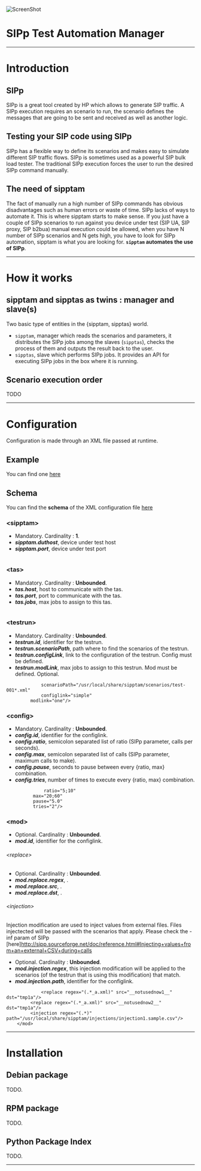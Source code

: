 ![ScreenShot](http://192.168.200.12/sipptam/blob/master/doc/sipptam_logo_small.png)

SIPp Test Automation Manager
============================

***

# Introduction

## SIPp
SIPp is a great tool created by HP which allows to generate SIP traffic. A SIPp execution requires an scenario to run, the scenario defines the messages that are going to be sent and received as well as another logic.
## Testing your SIP code using SIPp
SIPp has a flexible way to define its scenarios and makes easy to simulate different SIP traffic flows. SIPp is sometimes used as a powerful SIP bulk load tester. The traditional SIPp execution forces the user to run the desired SIPp command manually. 
## The need of sipptam
The fact of manually run a high number of SIPp commands has obvious disadvantages such as human errors or waste of time. SIPp lacks of ways to automate it. This is where sipptam starts to make sense. If you just have a couple of SIPp scenarios to run against you device under test (SIP UA, SIP proxy, SIP b2bua) manual execution could be allowed, when you have N number of SIPp scenarios and N gets high, you have to look for SIPp automation, sipptam is what you are looking for. **`sipptam` automates the use of SIPp**.

***

# How it works
## sipptam and sipptas as twins : manager and slave(s)
Two basic type of entities in the {sipptam, sipptas} world.
- `sipptam`, manager which reads the scenarios and parameters, it distributes the SIPp jobs among the slaves (`sipptas`), checks the process of them and outputs the result back to the user.
- `sipptas`, slave which performs SIPp jobs. It provides an API for executing SIPp jobs in the box where it is running.

## Scenario execution order
TODO

***

# Configuration
Configuration is made through an XML file passed at runtime.

## Example
You can find one [here](http://192.168.200.12/sipptam/tree/master/resources/sipptam.sample.xml)

## Schema
You can find the **schema** of the XML configuration file [here](http://192.168.200.12/sipptam/tree/master/src/sipptam/validate/Schema.py)
### \<sipptam\>
* Mandatory. Cardinality : **1**.
* _**sipptam.duthost**_, device under test host
* _**sipptam.port**_, device under test port

```<sipptam duthost="10.22.22.112" dutport="5060">
```

### \<tas\> 
* Mandatory. Cardinality : **Unbounded**.
* _**tas.host**_, host to communicate with the tas.
* _**tas.port**_, port to communicate with the tas.
* _**tas.jobs**_, max jobs to assign to this tas.

```<tas host="10.22.22.200" port="8008" jobs="25"/>
```

### \<testrun\>
* Mandatory. Cardinality : **Unbounded**.
* _**testrun.id**_, identifier for the testrun.
* _**testrun.scenarioPath**_, path where to find the scenarios of the testrun.
* _**testrun.configLink**_, link to the configuration of the testrun. Config must be defined.
* _**testrun.modLink**_, max jobs to assign to this testrun. Mod must be defined. Optional.

```    <testrun id="test-0001"
    	     scenarioPath="/usr/local/share/sipptam/scenarios/test-001*.xml"
    	     configlink="simple"
	     modlink="one"/>
```

### \<config\> 
* Mandatory. Cardinality : **Unbounded**.
* _**config.id**_, identifier for the configlink.
* _**config.ratio**_, semicolon separated list of ratio (SIPp parameter, calls per seconds).
* _**config.max**_, semicolon separated list of calls (SIPp parameter, maximum calls to make).
* _**config.pause**_, seconds to pause between every {ratio, max} combination.
* _**config.tries**_, number of times to execute every {ratio, max} combination.

```   <config id="advanced"
              ratio="5;10"
	      max="20;60"
	      pause="5.0"
	      tries="2"/>
```


### \<mod\> 
* Optional. Cardinality : **Unbounded**.
* _**mod.id**_, identifier for the configlink.

###### \<replace\>
* Optional. Cardinality : **Unbounded**.
* _**mod.replace.regex**_, .
* _**mod.replace.src**_, .
* _**mod.replace.dst**_, .

###### \<injection\>
Injection modification are used to inject values from external files. Files injectected will be passed with the scenarios that apply. Please check the -inf param of SIPp [here]http://sipp.sourceforge.net/doc/reference.html#Injecting+values+from+an+external+CSV+during+calls
* Optional. Cardinality : **Unbounded**.
* _**mod.injection.regex**_, this injection modification will be applied to the scenarios (of the testrun that is using this modification) that match.
* _**mod.injection.path**_, identifier for the configlink.

```     <mod id="one">
	    	 <replace regex="(.*_a.xml)" src="__notusednow1__" dst="tmp1a"/>
		 <replace regex="(.*_a.xml)" src="__notusednow2__" dst="tmp1a"/>
		 <injection regex="(.*)" path="/usr/local/share/sipptam/injections/injection1.sample.csv"/>
	</mod>
```



***

# Installation
## Debian package
TODO.

## RPM package
TODO.

## Python Package Index
TODO.

***
